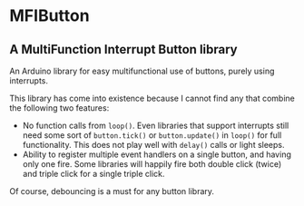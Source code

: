 # MFIButton
## A MultiFunction Interrupt Button library
An Arduino library for easy multifunctional use of buttons, purely using
interrupts.

This library has come into existence because I cannot find any that combine
the following two features:
  * No function calls from `loop()`. Even libraries that support interrupts
    still need some sort of `button.tick()` or `button.update()` in `loop()`
    for full functionality. This does not play well with `delay()` calls or
    light sleeps.
  * Ability to register multiple event handlers on a single button, and
    having only one fire. Some libraries will happily fire both double click
    (twice) and triple click for a single triple click.

Of course, debouncing is a must for any button library.
